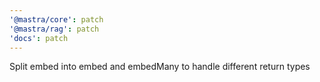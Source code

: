 ```yaml
---
'@mastra/core': patch
'@mastra/rag': patch
'docs': patch
---
```


Split embed into embed and embedMany to handle different return types
